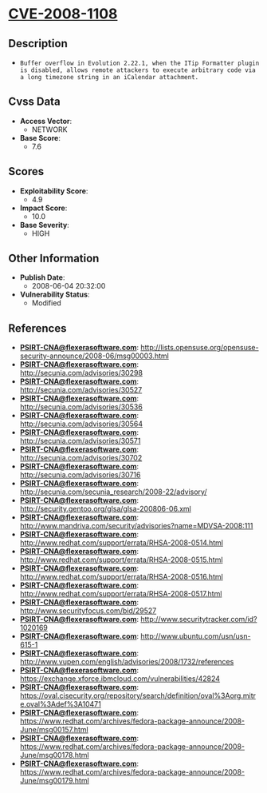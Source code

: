 
# [CVE-2008-1108](http://lists.opensuse.org/opensuse-security-announce/2008-06/msg00003.html)

## Description

- `Buffer overflow in Evolution 2.22.1, when the ITip Formatter plugin is disabled, allows remote attackers to execute arbitrary code via a long timezone string in an iCalendar attachment.`

## Cvss Data

- **Access Vector**:
  - NETWORK
- **Base Score**:
  - 7.6

## Scores

- **Exploitability Score**:
  - 4.9
- **Impact Score**:
  - 10.0
- **Base Severity**:
  - HIGH

## Other Information

- **Publish Date**:
  - 2008-06-04 20:32:00
- **Vulnerability Status**:
  - Modified

## References

- **PSIRT-CNA@flexerasoftware.com**: http://lists.opensuse.org/opensuse-security-announce/2008-06/msg00003.html
- **PSIRT-CNA@flexerasoftware.com**: http://secunia.com/advisories/30298
- **PSIRT-CNA@flexerasoftware.com**: http://secunia.com/advisories/30527
- **PSIRT-CNA@flexerasoftware.com**: http://secunia.com/advisories/30536
- **PSIRT-CNA@flexerasoftware.com**: http://secunia.com/advisories/30564
- **PSIRT-CNA@flexerasoftware.com**: http://secunia.com/advisories/30571
- **PSIRT-CNA@flexerasoftware.com**: http://secunia.com/advisories/30702
- **PSIRT-CNA@flexerasoftware.com**: http://secunia.com/advisories/30716
- **PSIRT-CNA@flexerasoftware.com**: http://secunia.com/secunia_research/2008-22/advisory/
- **PSIRT-CNA@flexerasoftware.com**: http://security.gentoo.org/glsa/glsa-200806-06.xml
- **PSIRT-CNA@flexerasoftware.com**: http://www.mandriva.com/security/advisories?name=MDVSA-2008:111
- **PSIRT-CNA@flexerasoftware.com**: http://www.redhat.com/support/errata/RHSA-2008-0514.html
- **PSIRT-CNA@flexerasoftware.com**: http://www.redhat.com/support/errata/RHSA-2008-0515.html
- **PSIRT-CNA@flexerasoftware.com**: http://www.redhat.com/support/errata/RHSA-2008-0516.html
- **PSIRT-CNA@flexerasoftware.com**: http://www.redhat.com/support/errata/RHSA-2008-0517.html
- **PSIRT-CNA@flexerasoftware.com**: http://www.securityfocus.com/bid/29527
- **PSIRT-CNA@flexerasoftware.com**: http://www.securitytracker.com/id?1020169
- **PSIRT-CNA@flexerasoftware.com**: http://www.ubuntu.com/usn/usn-615-1
- **PSIRT-CNA@flexerasoftware.com**: http://www.vupen.com/english/advisories/2008/1732/references
- **PSIRT-CNA@flexerasoftware.com**: https://exchange.xforce.ibmcloud.com/vulnerabilities/42824
- **PSIRT-CNA@flexerasoftware.com**: https://oval.cisecurity.org/repository/search/definition/oval%3Aorg.mitre.oval%3Adef%3A10471
- **PSIRT-CNA@flexerasoftware.com**: https://www.redhat.com/archives/fedora-package-announce/2008-June/msg00157.html
- **PSIRT-CNA@flexerasoftware.com**: https://www.redhat.com/archives/fedora-package-announce/2008-June/msg00178.html
- **PSIRT-CNA@flexerasoftware.com**: https://www.redhat.com/archives/fedora-package-announce/2008-June/msg00179.html
